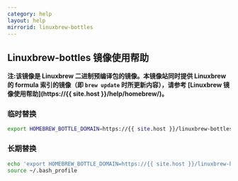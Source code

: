 ```yaml
---
category: help
layout: help
mirrorid: linuxbrew-bottles
---
```


## Linuxbrew-bottles 镜像使用帮助

**注:该镜像是 Linuxbrew 二进制预编译包的镜像。本镜像站同时提供 Linuxbrew 的 formula 索引的镜像（即 `brew update` 时所更新内容），请参考 [Linuxbrew 镜像使用帮助](https://{{ site.host }}/help/homebrew/)。**

### 临时替换
```bash
export HOMEBREW_BOTTLE_DOMAIN=https://{{ site.host }}/linuxbrew-bottles
```

### 长期替换
```bash
echo 'export HOMEBREW_BOTTLE_DOMAIN=https://{{ site.host }}/linuxbrew-bottles' >> ~/.bash_profile
source ~/.bash_profile
```
